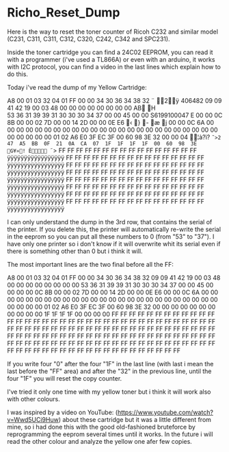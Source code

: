 # Richo_Reset_Dump
Here is the way to reset the toner counter of Ricoh C232 and similar model (C231, C311, C311, C312, C320, C242, C342 and SPC231).

Inside the toner cartridge you can find a 24C02 EEPROM,
you can read it with a programmer (i've used a TL866A)
or even with an arduino, it works with I2C protocol,
you can find a video in the last lines which explain
how to do this.

Today i've read the dump of my Yellow Cartridge:

A8	00	01	03	32	04	01	FF	00	00	34	30	36	34	38	32      ¨ 2ÿ  406482
09	09	41	42	19	00	03	48	00	00	00	00	00	00	00	00      AB H        
53	36	31	39	39	31	30	30	30	34	37	00	00	45	00	00      S6199100047  E 
00	00	0C	8B	00	00	02	7D	00	00	14	2D	00	00	0E	E6      ‹  }  -  æ  j 
00	00	0C	6A	00	00	00	00	00	00	00	00	00	00	00	00
00	00	00	00	00	00	00	00	00	00	00	00	00	00	00	00
00	01	02	A6	E0	3F	EC	3F	00	60	98	3E	32	00	00	04         ¦à?ì? `˜>2  
47	A5	BB	0F	21	0A	CA	07	1F	1F	1F	1F	00	60	98	3E      G¥»! Ê `˜>
FF	FF	FF	FF	FF	FF	FF	FF	FF	FF	FF	FF	FF	FF	FF	FF      ÿÿÿÿÿÿÿÿÿÿÿÿÿÿÿÿÿ
FF	FF	FF	FF	FF	FF	FF	FF	FF	FF	FF	FF	FF	FF	FF	FF      ÿÿÿÿÿÿÿÿÿÿÿÿÿÿÿÿÿ
FF	FF	FF	FF	FF	FF	FF	FF	FF	FF	FF	FF	FF	FF	FF	FF      ÿÿÿÿÿÿÿÿÿÿÿÿÿÿÿÿÿ
FF	FF	FF	FF	FF	FF	FF	FF	FF	FF	FF	FF	FF	FF	FF	FF      ÿÿÿÿÿÿÿÿÿÿÿÿÿÿÿÿÿ
FF	FF	FF	FF	FF	FF	FF	FF	FF	FF	FF	FF	FF	FF	FF	FF      ÿÿÿÿÿÿÿÿÿÿÿÿÿÿÿÿÿ
FF	FF	FF	FF	FF	FF	FF	FF	FF	FF	FF	FF	FF	FF	FF	FF      ÿÿÿÿÿÿÿÿÿÿÿÿÿÿÿÿÿ
FF	FF	FF	FF	FF	FF	FF	FF	FF	FF	FF	FF	FF	FF	FF	FF      ÿÿÿÿÿÿÿÿÿÿÿÿÿÿÿÿÿ
FF	FF	FF	FF	FF	FF	FF	FF	FF	FF	FF	FF	FF	FF	FF	FF      ÿÿÿÿÿÿÿÿÿÿÿÿÿÿÿÿÿ

I can only understand the dump in the 3rd row, that contains the
serial of the printer. If you delete this, the printer will
automatically re-write the serial in the eeprom so you can put all
these numbers to 0 (from "53" to "37"). I have only one printer
so i don't know if it will overwrite whit its serial
even if there is something other than 0 but i think it will.

The most important lines are the two final before all the FF:

A8	00	01	03	32	04	01	FF	00	00	34	30	36	34	38	32
09	09	41	42	19	00	03	48	00	00	00	00	00	00	00	00
53	36	31	39	39	31	30	30	30	34	37	00	00	45	00	00
00	00	0C	8B	00	00	02	7D	00	00	14	2D	00	00	0E	E6
00	00	0C	6A	00	00	00	00	00	00	00	00	00	00	00	00
00	00	00	00	00	00	00	00	00	00	00	00	00	00	00	00
00	01	02	A6	E0	3F	EC	3F	00	60	98	3E	32	00	00	00
00	00	00	00	00	00	00	00	1F	1F	1F	1F	00	00	00	00
FF	FF	FF	FF	FF	FF	FF	FF	FF	FF	FF	FF	FF	FF	FF	FF
FF	FF	FF	FF	FF	FF	FF	FF	FF	FF	FF	FF	FF	FF	FF	FF
FF	FF	FF	FF	FF	FF	FF	FF	FF	FF	FF	FF	FF	FF	FF	FF
FF	FF	FF	FF	FF	FF	FF	FF	FF	FF	FF	FF	FF	FF	FF	FF
FF	FF	FF	FF	FF	FF	FF	FF	FF	FF	FF	FF	FF	FF	FF	FF
FF	FF	FF	FF	FF	FF	FF	FF	FF	FF	FF	FF	FF	FF	FF	FF
FF	FF	FF	FF	FF	FF	FF	FF	FF	FF	FF	FF	FF	FF	FF	FF
FF	FF	FF	FF	FF	FF	FF	FF	FF	FF	FF	FF	FF	FF	FF	FF

If you write four "0" after the four "1F" in the last line
(with last i mean the last before the "FF" area) and after the
"32" in the previous line, until the four "1F" you will reset
the copy counter. 


I've tried it only one time with my yellow toner but i think
it will work also with other colours.

I was inspired by a video on YouTube:
(https://www.youtube.com/watch?v=Wwd5UCi9Huw)
about these cartridge but it was a little different from mine,
so i had done this with the good old-fashioned bruteforce by 
reprogramming the eeprom several times until it works. 
In the future i will read the other colour and analyze the
yellow one afer few copies.
